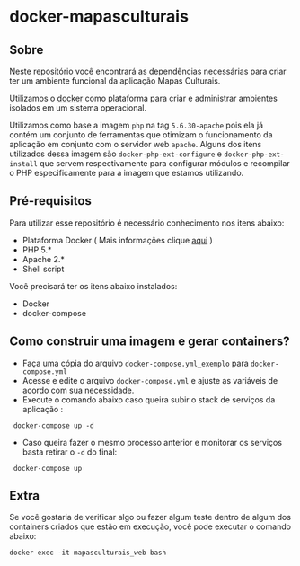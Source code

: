 # docker-mapasculturais



## Sobre

Neste repositório você encontrará as dependências necessárias para criar ter um ambiente funcional da aplicação Mapas Culturais.

Utilizamos o [docker](https://www.docker.com) como plataforma para criar e administrar ambientes isolados em um sistema operacional.

Utilizamos como base a imagem ```php``` na tag ```5.6.30-apache``` pois ela já contém um conjunto de ferramentas que otimizam o funcionamento da aplicação em conjunto com o servidor web ```apache```. Alguns dos itens utilizados dessa imagem são ```docker-php-ext-configure``` e ```docker-php-ext-install``` que servem respectivamente para configurar módulos e recompilar o PHP especificamente para a imagem que estamos utilizando.

## Pré-requisitos

Para utilizar esse repositório é necessário conhecimento nos itens abaixo:
* Plataforma Docker ( Mais informações clique [aqui](http://pt.slideshare.net/vinnyfs89/docker-essa-baleia-vai-te-conquistar?qid=aed7b752-f313-4515-badd-f3bf811c8a35&v=&b=&from_search=1) )
* PHP 5.*
* Apache 2.*
* Shell script

Você precisará ter os itens abaixo instalados:
* Docker
* docker-compose

## Como construir uma imagem e gerar containers?

 * Faça uma cópia do arquivo ```docker-compose.yml_exemplo``` para ```docker-compose.yml``` 
 * Acesse e edite o arquivo ```docker-compose.yml``` e ajuste as variáveis de acordo com sua necessidade.
 * Execute o comando abaixo caso queira subir o stack de serviços da aplicação :

```
 docker-compose up -d
```

 * Caso queira fazer o mesmo processo anterior e monitorar os serviços basta retirar o ```-d``` do final:

```
 docker-compose up
```

## Extra

Se você gostaria de verificar algo ou fazer algum teste dentro de algum dos containers criados que estão em execução, você pode executar o comando abaixo:

```
docker exec -it mapasculturais_web bash
```